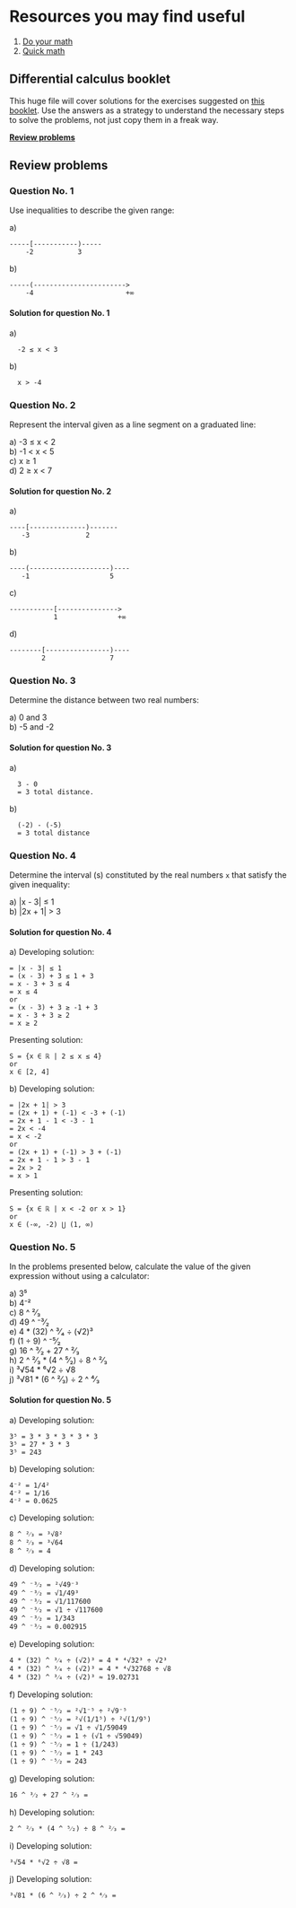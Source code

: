 # Resources you may find useful

1. [Do your math](https://doyourmath.com)  
2. [Quick math](https://quickmath.com)

## Differential calculus booklet

This huge file will cover solutions for the exercises suggested on [this booklet](https://drive.google.com/file/d/0B977UW2k4o7acmZ6SkFXZm1LTUk/view). Use the answers as a strategy to understand the necessary steps to solve the problems, not just copy them in a freak way.

[__Review problems__](https://github.com/Bodera/learnPath_Mathematics/edit/master/intro-to-calculus/booklet-solved.md##review-problems)

## Review problems

### Question No. 1

Use inequalities to describe the given range:

a)
```
-----[-----------)-----
    -2           3
```

b)
```
-----(----------------------->
    -4                       +∞
```

#### Solution for question No. 1

a)
```
  -2 ≤ x < 3
```

b)
```
  x > -4
```

### Question No. 2

Represent the interval given as a line segment on a graduated line:

a) -3 ≤ x < 2  
b) -1 < x < 5  
c) x ≥ 1  
d) 2 ≥ x < 7  

#### Solution for question No. 2

a)
```
----[--------------)-------
   -3              2
```

b)
```
----(--------------------)----
   -1                    5
```

c)
```
-----------[--------------->
           1               +∞
```

d)
```
--------[----------------)----
        2                7
```

### Question No. 3

Determine the distance between two real numbers:

a) 0 and 3  
b) -5 and -2  

#### Solution for question No. 3

a)
```
  3 - 0
  = 3 total distance.
```

b)
```
  (-2) - (-5)
  = 3 total distance
```

### Question No. 4

Determine the interval (s) constituted by the real numbers `x` that satisfy the given inequality:

a) |x - 3| ≤ 1  
b) |2x + 1| > 3  

#### Solution for question No. 4

a)
Developing solution:
```
= |x - 3| ≤ 1
= (x - 3) + 3 ≤ 1 + 3
= x - 3 + 3 ≤ 4
= x ≤ 4
or
= (x - 3) + 3 ≥ -1 + 3
= x - 3 + 3 ≥ 2
= x ≥ 2
```

Presenting solution:
```
S = {x ∈ ℝ | 2 ≤ x ≤ 4}
or
x ∈ [2, 4]
```

b)
Developing solution:
```
= |2x + 1| > 3
= (2x + 1) + (-1) < -3 + (-1)
= 2x + 1 - 1 < -3 - 1
= 2x < -4
= x < -2
or
= (2x + 1) + (-1) > 3 + (-1)
= 2x + 1 - 1 > 3 - 1
= 2x > 2
= x > 1
```

Presenting solution:
```
S = {x ∈ ℝ | x < -2 or x > 1}
or
x ∈ (-∞, -2) ⋃ (1, ∞)
```

### Question No. 5

In the problems presented below, calculate the value of the given expression without using a calculator:

a) 3⁵  
b) 4⁻²  
c) 8 ^ ²⁄₃  
d) 49 ^ ⁻³⁄₂  
e) 4 * (32) ^ ³⁄₄ ÷ (√2)³  
f) (1 ÷ 9) ^ ⁻⁵⁄₂  
g) 16 ^ ³⁄₂ + 27 ^ ²⁄₃  
h) 2 ^ ²⁄₃ * (4 ^ ⁵⁄₂) ÷ 8 ^ ²⁄₃  
i) ³√54 * ⁶√2 ÷ √8  
j) ³√81 * (6 ^ ²⁄₃) ÷ 2 ^ ⁴⁄₃  


#### Solution for question No. 5

a)
Developing solution:
```
3⁵ = 3 * 3 * 3 * 3 * 3
3⁵ = 27 * 3 * 3
3⁵ = 243
```

b)
Developing solution:
```
4⁻² = 1/4²
4⁻² = 1/16
4⁻² = 0.0625
```

c)
Developing solution:
```
8 ^ ²⁄₃ = ³√8²
8 ^ ²⁄₃ = ³√64
8 ^ ²⁄₃ = 4
```

d)
Developing solution:
```
49 ^ ⁻³⁄₂ = ²√49⁻³
49 ^ ⁻³⁄₂ = √1/49³
49 ^ ⁻³⁄₂ = √1/117600
49 ^ ⁻³⁄₂ = √1 ÷ √117600
49 ^ ⁻³⁄₂ = 1/343
49 ^ ⁻³⁄₂ ≈ 0.002915
```

e)
Developing solution:
```
4 * (32) ^ ³⁄₄ ÷ (√2)³ = 4 * ⁴√32³ ÷ √2³
4 * (32) ^ ³⁄₄ ÷ (√2)³ = 4 * ⁴√32768 ÷ √8
4 * (32) ^ ³⁄₄ ÷ (√2)³ ≈ 19.02731
```

f)
Developing solution:
```
(1 ÷ 9) ^ ⁻⁵⁄₂ = ²√1⁻⁵ ÷ ²√9⁻⁵
(1 ÷ 9) ^ ⁻⁵⁄₂ = ²√(1/1⁵) ÷ ²√(1/9⁵)
(1 ÷ 9) ^ ⁻⁵⁄₂ = √1 ÷ √1/59049
(1 ÷ 9) ^ ⁻⁵⁄₂ = 1 ÷ (√1 ÷ √59049)
(1 ÷ 9) ^ ⁻⁵⁄₂ = 1 ÷ (1/243)
(1 ÷ 9) ^ ⁻⁵⁄₂ = 1 * 243
(1 ÷ 9) ^ ⁻⁵⁄₂ = 243
```

g)
Developing solution:
```
16 ^ ³⁄₂ + 27 ^ ²⁄₃ =
```

h)
Developing solution:
```
2 ^ ²⁄₃ * (4 ^ ⁵⁄₂) ÷ 8 ^ ²⁄₃ =
```

i)
Developing solution:
```
³√54 * ⁶√2 ÷ √8 =
```

j)
Developing solution:
```
³√81 * (6 ^ ²⁄₃) ÷ 2 ^ ⁴⁄₃ =
```

